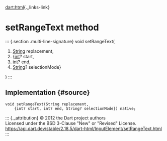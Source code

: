 [dart:html](../../dart-html/dart-html-library){._links-link}

setRangeText method
===================

::: {.section .multi-line-signature}
void setRangeText(

1.  [String](../../dart-core/string-class) replacement,
2.  {[int](../../dart-core/int-class)? start,
3.  [int](../../dart-core/int-class)? end,
4.  [String](../../dart-core/string-class)? selectionMode}

)
:::

Implementation {#source}
--------------

``` {.language-dart data-language="dart"}
void setRangeText(String replacement,
    {int? start, int? end, String? selectionMode}) native;
```

::: {._attribution}
© 2012 the Dart project authors\
Licensed under the BSD 3-Clause \"New\" or \"Revised\" License.\
<https://api.dart.dev/stable/2.18.5/dart-html/InputElement/setRangeText.html>
:::
